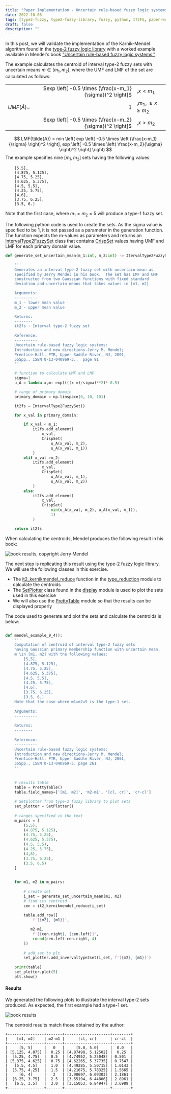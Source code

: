```yaml
---
title: "Paper Implementation - Uncertain rule-based fuzzy logic systems Introduction and new directions-Jerry M. Mendel; Prentice-Hall, PTR, Upper Saddle River, NJ, 2001,    555pp., ISBN 0-13-040969-3. Example 9-4, page 261"
date: 2022-10-08
tags: [type2-fuzzy, type2-fuzzy-library, fuzzy, python, IT2FS, paper-workout,]
draft: false
description: ""
---
```


In this post, we will validate the implementation of the Karnik-Mendel algorithm found in the [type-2 fuzzy logic library](https://pypi.org/project/type2fuzzy/) with a worked example available in Mendel's book ["Uncertain rule-based fuzzy logic systems."](https://www.amazon.co.uk/Uncertain-Rule-Based-Fuzzy-Systems-Introduction/dp/3319513699/ref=sr_1_3?keywords=jerry+mendel&qid=1580743185&sr=8-3)

The example calculates the centroid of interval type-2 fuzzy sets with uncertain means $m\in[m_1, m_2]$,  where  the UMF and LMF of the set are calculated as follows:

|  |   |   |
|--|----:|---|
|  |$exp \left[ -0.5 \times (\frac{x-m_1}{\sigma})^2 \right]$| ,$x<m_1$ |
|$UMF(\tilde{A})=$ | $1$ | ,$m_1, \geq x \geq m_2$|
|  |$exp \left[ -0.5 \times (\frac{x-m_2}{\sigma})^2 \right]$ | ,$x>m_2$|

$$
LMF(\tilde{A}) = min \left(  exp \left[ -0.5 \times \left (\frac{x-m_1}{\sigma} \right)^2 \right], exp \left[ -0.5 \times \left( \frac{x-m_2}{\sigma} \right)^2 \right] \right)
$$
The example specifies nine $[m_1, m_2]$ sets having the following values:

```text
    [5,5],
    [4.875, 5.125],
    [4.75, 5.25],
    [4.625, 5.375],
    [4.5, 5.5],
    [4.25, 5.75],
    [4,6],
    [3.75, 6.25],
    [3.5, 6.]
```

Note that the first case, where $m_1=m_2=5$ will produce a type-1 fuzzy set.

The following python code is used to create the sets. As the sigma value is specified to be 1, it is not passed as a parameter in the generation function. The function expects the m-values as parameters and returns an [IntervalType2FuzzySet](http://t2fuzz.com/type2fuzzy/membership/intervaltype2fuzzyset.html) class that contains [CrispSet](http://t2fuzz.com/type2fuzzy/membership/index.html#type2fuzzy.membership.CrispSet) values having UMF and LMF for each primary domain value.

```python
def generate_set_uncertain_mean(m_1:int, m_2:int) -> ItervalType2FuzzySet:

    '''
    Generates an interval type-2 fuzzy set with uncertain mean as
    specified by Jerry Mendel in his book.  The set has LMF and UMF
    constructed from two Gaussian functions with fixed standard  
    deviation and uncertain means that takes values in [m1. m2].

    Arguments:
    ----------
    m_1 - lower mean value
    m_2 - upper mean value

    Returns:
    --------
    it2fs - Interval type-2 fuzzy set
 
    Reference:
    ----------
    Uncertain rule-based fuzzy logic systems:
    Introduction and new directions-Jerry M. Mendel;
    Prentice-Hall, PTR, Upper Saddle River, NJ, 2001,
    555pp., ISBN 0-13-040969-3.,  page 91
    '''

    # function to calculate UMF and LMF
    sigma=1
    u_A = lambda x,m: exp((((x-m)/sigma)**2)*-0.5)

    # range of primary domain
    primary_domain = np.linspace(0, 10, 101)

    it2fs = IntervalType2FuzzySet()

    for x_val in primary_domain:

        if x_val < m_1:
            it2fs.add_element(
                x_val,
                CrispSet(
                    u_A(x_val, m_2),
                    u_A(x_val, m_1))
            )
        elif x_val >m_2:
            it2fs.add_element(
                x_val,
                CrispSet(
                    u_A(x_val, m_1),
                    u_A(x_val, m_2))
            )
        else:
            it2fs.add_element(
                x_val,
                CrispSet(
                    min(u_A(x_val, m_2), u_A(x_val, m_1)),
                    1)
            )

    return it2fs
```

When calculating the centroids, Mendel produces the following result in his book:

![book results, copyright Jerry Mendel](/post/img/type2fuzzy_IT2FS_TypeReduction_example_fig2.png)

The next step is replicating this result using the type-2 fuzzy logic library. We will use the following classes in this exercise.

- The [it2_kernikmendel_reduce](http://t2fuzz.com/type2fuzzy/type_reduction/it2_karnikmendel_reducer.html) function in the [type_reduction](http://t2fuzz.com/type2fuzzy/type_reduction/index.html) module to calculate the centroids
- The [SetPlotter](http://t2fuzz.com/type2fuzzy/display/setplotter.html) class found in the [display](http://t2fuzz.com/type2fuzzy/display/index.html) module is used to plot the sets used in this exercise
- We will also use the [PrettyTable](https://pypi.org/project/prettytable/) module so that the results can be displayed properly

The code used to generate and plot the sets and calculate the centroids is below:

```python

def mendel_example_9_4():
    '''
    Computation of centroid of interval type-2 fuzzy sets
    having Gaussian primary membership function with uncertain mean,
    m \in [m1, m2] with the following values:
        [5,5],
        [4.875, 5.125],
        [4.75, 5.25],
        [4.625, 5.375],
        [4.5, 5.5],
        [4.25, 5.75],
        [4,6],
        [3.75, 6.25],
        [3.5, 6.]
    Note that the case where m1=m2=5 is the type-1 set.
  
    Arguments:
    ----------
  
    Returns:
    --------
  
    Reference:
    ----------
    Uncertain rule-based fuzzy logic systems:
    Introduction and new directions-Jerry M. Mendel;
    Prentice-Hall, PTR, Upper Saddle River, NJ, 2001,
    555pp., ISBN 0-13-040969-3. page 261
    '''
  
 
    # results table
    table = PrettyTable()
    table.field_names=['[m1, m2]', 'm2-m1', '[cl, cr]', 'cr-cl']
  
    # Setplotter from type-2 fuzzy library to plot sets
    set_plotter = SetPlotter()
  
    # ranges specified in the text
    m_pairs = [
        (5,5),
        (4.875, 5.125),
        (4.75, 5.25),
        (4.625, 5.375),
        (4.5, 5.5),
        (4.25, 5.75),
        (4,6),
        (3.75, 6.25),
        (3.5, 6.5)
    ]

 
    for m1, m2 in m_pairs:
  
        # create set
        i_set = generate_set_uncertain_mean(m1, m2)
        # find its centroid
        cen = it2_kernikmendel_reduce(i_set)
  
        table.add_row([
            f'[{m2}, {m1}]',

           m2-m1,
            f'[{cen.right}, {cen.left}]',
            round(cen.left-cen.right, 4)
        ])
  
        # add set to plt
        set_plotter.add_invervaltype2set(i_set, f'[{m2}, {m1}]')
  
    print(table)
    set_plotter.plot(5)
    plt.show()

```

#### Results

We generated the following plots to illustrate the interval type-2 sets produced. As expected, the first example had a type-1 set.

![book results](/post/img/type2fuzzy_IT2FS_TypeReduction_example_fig1.png)

The centroid results match those obtained by the author:

```text
+----------------+-------+--------------------+--------+
|    [m1, m2]    | m2-m1 |      [cl, cr]      | cr-cl  |
+----------------+-------+--------------------+--------+
|     [5, 5]     |   0   |     [5.0, 5.0]     |  0.0   |
| [5.125, 4.875] |  0.25 | [4.87498, 5.12502] |  0.25  |
|  [5.25, 4.75]  |  0.5  | [4.74952, 5.25048] | 0.501  |
| [5.375, 4.625] |  0.75 | [4.62265, 5.37735] | 0.7547 |
|   [5.5, 4.5]   |  1.0  | [4.49285, 5.50715] | 1.0143 |
|  [5.75, 4.25]  |  1.5  | [4.21675, 5.78325] | 1.5665 |
|     [6, 4]     |   2   | [3.90697, 6.09303] | 2.1861 |
|  [6.25, 3.75]  |  2.5  | [3.55194, 6.44806] | 2.8961 |
|   [6.5, 3.5]   |  3.0  | [3.15053, 6.84947] | 3.6989 |
+----------------+-------+--------------------+--------+
```
